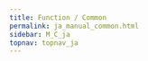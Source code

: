 ```yaml
---
title: Function / Common
permalink: ja_manual_common.html
sidebar: M_C_ja
topnav: topnav_ja
---
```


